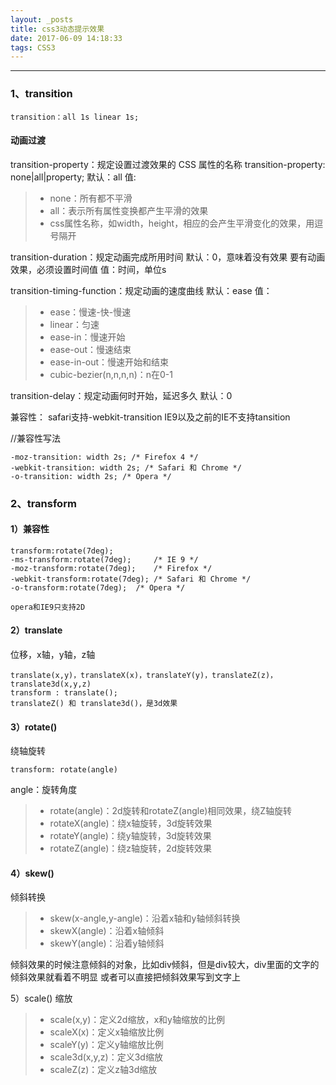 ```yaml
---
layout: _posts
title: css3动态提示效果
date: 2017-06-09 14:18:33
tags: CSS3
---
```


------
### 1、transition
```
transition：all 1s linear 1s;
```
<!-- more -->
#### 动画过渡
transition-property：规定设置过渡效果的 CSS 属性的名称
transition-property: none|all|property;
默认：all
值:
> * none：所有都不平滑
> * all：表示所有属性变换都产生平滑的效果
> * css属性名称，如width，height，相应的会产生平滑变化的效果，用逗号隔开
        
transition-duration：规定动画完成所用时间
默认：0，意味着没有效果
要有动画效果，必须设置时间值
    值：时间，单位s

transition-timing-function：规定动画的速度曲线
默认：ease
值：
> * ease：慢速-快-慢速
> * linear：匀速
> * ease-in：慢速开始
> * ease-out：慢速结束
> * ease-in-out：慢速开始和结束
> * cubic-bezier(n,n,n,n)：n在0-1
       
transition-delay：规定动画何时开始，延迟多久
默认：0

兼容性：
    safari支持-webkit-transition
    IE9以及之前的IE不支持tansition

//兼容性写法
```
-moz-transition: width 2s; /* Firefox 4 */
-webkit-transition: width 2s; /* Safari 和 Chrome */
-o-transition: width 2s; /* Opera */
```
### 2、transform
#### 1）兼容性
```
transform:rotate(7deg);
-ms-transform:rotate(7deg); 	/* IE 9 */
-moz-transform:rotate(7deg); 	/* Firefox */
-webkit-transform:rotate(7deg); /* Safari 和 Chrome */
-o-transform:rotate(7deg); 	/* Opera */
```
    opera和IE9只支持2D

#### 2）translate
位移，x轴，y轴，z轴
```
translate(x,y)，translateX(x)，translateY(y)，translateZ(z)，translate3d(x,y,z)
transform : translate();
translateZ() 和 translate3d()，是3d效果
```
#### 3）rotate()
绕轴旋转
```
transform: rotate(angle)
```
angle：旋转角度
> * rotate(angle)：2d旋转和rotateZ(angle)相同效果，绕Z轴旋转
> * rotateX(angle)：绕x轴旋转，3d旋转效果
> * rotateY(angle)：绕y轴旋转，3d旋转效果
> * rotateZ(angle)：绕z轴旋转，2d旋转效果

#### 4）skew()
倾斜转换
> * skew(x-angle,y-angle)：沿着x轴和y轴倾斜转换
> * skewX(angle)：沿着x轴倾斜
> * skewY(angle)：沿着y轴倾斜

倾斜效果的时候注意倾斜的对象，比如div倾斜，但是div较大，div里面的文字的倾斜效果就看着不明显
或者可以直接把倾斜效果写到文字上

5）scale()
缩放
> * scale(x,y)：定义2d缩放，x和y轴缩放的比例
> * scaleX(x)：定义x轴缩放比例
> * scaleY(y)：定义y轴缩放比例
> * scale3d(x,y,z)：定义3d缩放
> * scaleZ(z)：定义z轴3d缩放


